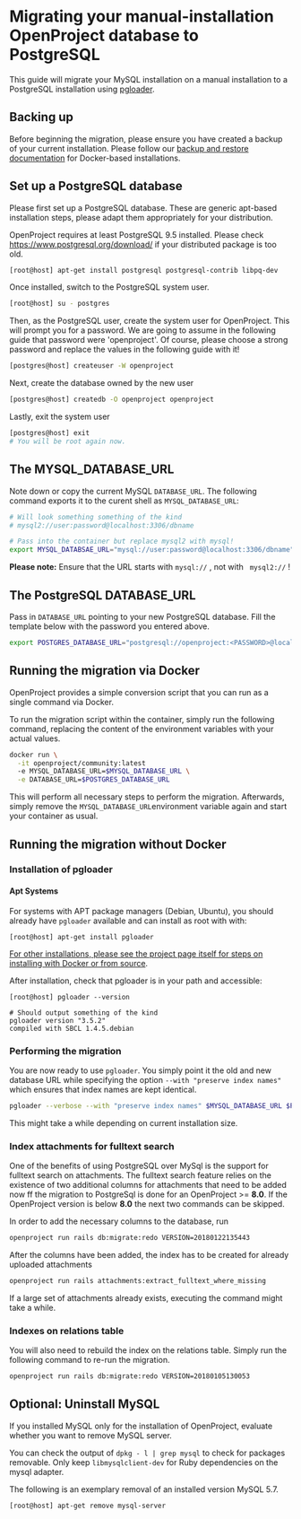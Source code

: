 # Migrating your manual-installation OpenProject database to PostgreSQL

This guide will migrate your MySQL installation on a manual installation to a PostgreSQL installation using [pgloader](https://github.com/dimitri/pgloader). 

## Backing up

Before beginning the migration, please ensure you have created a backup of your current installation. Please follow our [backup and restore documentation](https://www.openproject.org/operations/backup/backup-guide-manual-installation/) for Docker-based installations.



## Set up a PostgreSQL database

Please first set up a PostgreSQL database. These are generic apt-based installation steps, please adapt them appropriately for your distribution.

OpenProject requires at least PostgreSQL 9.5 installed. Please check <https://www.postgresql.org/download/> if your distributed package is too old.

```bash
[root@host] apt-get install postgresql postgresql-contrib libpq-dev
```

Once installed, switch to the PostgreSQL system user.

```bash
[root@host] su - postgres
```

Then, as the PostgreSQL user, create the system user for OpenProject. This will prompt you for a password. We are going to assume in the following guide that password were 'openproject'. Of course, please choose a strong password and replace the values in the following guide with it!

```bash
[postgres@host] createuser -W openproject
```

Next, create the database owned by the new user

```bash
[postgres@host] createdb -O openproject openproject
```

Lastly, exit the system user

```bash
[postgres@host] exit
# You will be root again now.
```



## The MYSQL_DATABASE_URL

Note down or copy the current MySQL `DATABASE_URL`. The following command exports it to the curent shell as `MYSQL_DATABASE_URL`:

```bash
# Will look something something of the kind
# mysql2://user:password@localhost:3306/dbname

# Pass into the container but replace mysql2 with mysql!
export MYSQL_DATABSAE_URL="mysql://user:password@localhost:3306/dbname"
```



**Please note:** Ensure that the URL starts with `mysql://` , not with ` mysql2://` !



## The PostgreSQL DATABASE_URL

Pass in `DATABASE_URL` pointing to your new PostgreSQL database. Fill the template below with the password you entered above.

```bash
export POSTGRES_DATABASE_URL="postgresql://openproject:<PASSWORD>@localhost/openproject
```





## Running the migration via Docker

OpenProject provides a simple conversion script that you can run as a single command via Docker.

To run the migration script within the container, simply run the following command, replacing the content of the environment variables with your actual values.



```bash
docker run \
  -it openproject/community:latest
  -e MYSQL_DATABASE_URL=$MYSQL_DATABASE_URL \
  -e DATABASE_URL=$POSTGRES_DATABASE_URL
```



This will perform all necessary steps to perform the migration. Afterwards, simply remove the `MYSQL_DATABASE_URL`environment variable again and start your container as usual.



## Running the migration without Docker

### Installation of pgloader



#### Apt Systems

For systems with APT package managers (Debian, Ubuntu), you should already have `pgloader` available and can install as root with with:

```
[root@host] apt-get install pgloader
```



[For other installations, please see the project page itself for steps on installing with Docker or from source](https://github.com/dimitri/pgloader#install).



After installation, check that pgloader is in your path and accessible:



```
[root@host] pgloader --version

# Should output something of the kind
pgloader version "3.5.2"
compiled with SBCL 1.4.5.debian
```



### Performing the migration

You are now ready to use `pgloader`. You simply point it the old and new database URL while specifying the option
`--with "preserve index names"` which ensures that index names are kept identical.

```bash
pgloader --verbose --with "preserve index names" $MYSQL_DATABASE_URL $POSTGRES_DATABASE_URL
```

This might take a while depending on current installation size.

### Index attachments for fulltext search

One of the benefits of using PostgreSQL over MySql is the support for fulltext search on attachments. The fulltext search feature relies on the existence of two additional columns for attachments that need to be added now ff the migration to PostgreSql is done for an OpenProject >= **8.0**. If the OpenProject version is below **8.0** the next two commands can be skipped.

In order to add the necessary columns to the database, run

```bash
openproject run rails db:migrate:redo VERSION=20180122135443
```

After the columns have been added, the index has to be created for already uploaded attachments

```bash
openproject run rails attachments:extract_fulltext_where_missing
```

If a large set of attachments already exists, executing the command might take a while.



### Indexes on relations table

You will also need to rebuild the index on the relations table. Simply run the following command
to re-run the migration.

```bash
openproject run rails db:migrate:redo VERSION=20180105130053
```



## Optional: Uninstall MySQL

If you installed MySQL only for the installation of OpenProject, evaluate whether you want to remove MySQL server.

You can check the output of `dpkg - l | grep mysql` to check for packages removable. Only keep `libmysqlclient-dev`  for Ruby dependencies on the mysql adapter.



The following is an exemplary removal of an installed version MySQL 5.7. 

```
[root@host] apt-get remove mysql-server
```

